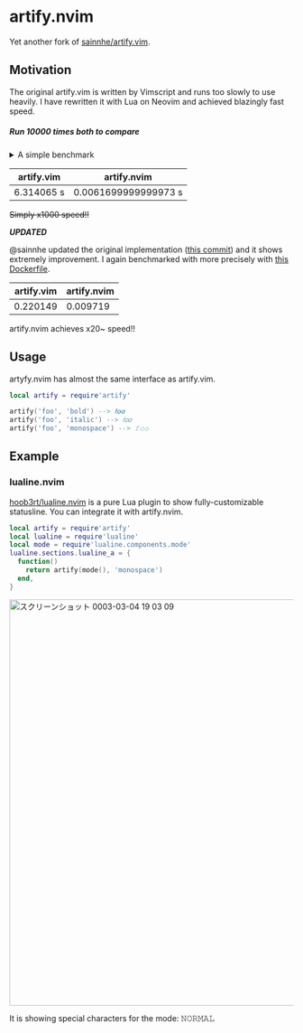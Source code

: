 # artify.nvim

Yet another fork of [sainnhe/artify.vim][].

[sainnhe/artify.vim]: https://github.com/sainnhe/artify.vim

## Motivation

The original artify.vim is written by Vimscript and runs too slowly to use heavily. I have rewritten it with Lua on Neovim and achieved blazingly fast speed.

##### Run 10000 times both to compare

<details><summary>A simple benchmark</summary>

```lua
local s = os.clock()
for i = 1, 10000 do
  vim.cmd[[call artify#convert('foo', 'bold')]]
end
print(os.clock() - s)

local artify = require'artify'
s = os.clock()
local result = {}
for i = 1, 10000 do
  table.insert(result, artify('foo', 'bold'))
end
print(os.clock() - s)
```
</details>

| artify.vim | artify.nvim          |
|------------|----------------------|
| 6.314065 s | 0.0061699999999973 s |

~~Simply x1000 speed!!~~

***UPDATED***

@sainnhe updated the original implementation ([this commit][]) and it shows extremely improvement. I again benchmarked with more precisely with [this Dockerfile][].

[this commit]: https://github.com/sainnhe/artify.vim/commit/372f6163903566605ecce75a7dcfd0a6e49b7292
[this Dockerfile]: https://gist.github.com/delphinus/03eb2b746866c65cabead3ce2f606cc9

| artify.vim | artify.nvim |
|------------|-------------|
| 0.220149   | 0.009719    |

artify.nvim achieves x20~ speed!!

## Usage

artyfy.nvim has almost the same interface as artify.vim.

```lua
local artify = require'artify'

artify('foo', 'bold') --> 𝐟𝐨𝐨
artify('foo', 'italic') --> 𝑓𝑜𝑜
artify('foo', 'monospace') --> 𝚏𝚘𝚘
```

## Example

### lualine.nvim

[hoob3rt/lualine.nvim][] is a pure Lua plugin to show fully-customizable statusline. You can integrate it with artify.nvim.

[hoob3rt/lualine.nvim]: https://github.com/hoob3rt/lualine.nvim

```lua
local artify = require'artify'
local lualine = require'lualine'
local mode = require'lualine.components.mode'
lualine.sections.lualine_a = {
  function()
    return artify(mode(), 'monospace')
  end,
}
```

<img width="719" alt="スクリーンショット 0003-03-04 19 03 09" src="https://user-images.githubusercontent.com/1239245/109947305-82af1280-7d1c-11eb-9fd7-95d9b3b869b0.png">

It is showing special characters for the mode: 𝙽𝙾𝚁𝙼𝙰𝙻
